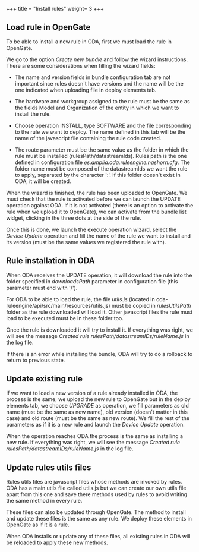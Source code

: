+++
title = "Install rules"
weight= 3
+++

## Load rule in OpenGate

To be able to install a new rule in ODA, first we must load the rule in OpenGate.

We go to the option *Create new bundle* and follow the wizard instructions. There are some considerations when filling the wizard fields:

* The name and version fields in bundle configuration tab are not important since rules doesn't have versions and the name will be the one indicated when uploading file in deploy elements tab.

* The hardware and workgroup assigned to the rule must be the same as the fields Model and Organization of the entity in which we want to install the rule.

* Choose operation INSTALL, type SOFTWARE and the file corresponding to the rule we want to deploy. The name defined in this tab will be the name of the javascript file containing the rule code created.

* The route parameter must be the same value as the folder in which the rule must be installed (rulesPath/datastreamIds). Rules path is the one defined in configuration file *es.amplia.oda.ruleengine.nashorn.cfg*.
The folder name must be composed of the datastreamIds we want the rule to apply, separated by the character ':'.
If this folder doesn't exist in ODA, it will be created.

When the wizard is finished, the rule has been uploaded to OpenGate. We must check that the rule is activated before we can launch the UPDATE operation against ODA. If it is not activated (there is an option to activate the rule when we upload it to OpenGate), we can activate from the bundle list widget, clicking in the three dots at the side of the rule.

Once this is done, we launch the execute operation wizard, select the *Device Update* operation and fill the name of the rule we want to install and its version (must be the same values we registered the rule with).

## Rule installation in ODA

When ODA receives the UPDATE operation, it will download the rule into the folder specified in *downloadsPath* parameter in configuration file (this parameter must end with '/').

For ODA to be able to load the rule, the file *utils.js* (located in oda-ruleengine/api/src/main/resources/utils.js) must be copied in *rulesUtilsPath* folder as the rule downloaded will load it. Other javascript files the rule must load to be executed must be in these folder too.

Once the rule is downloaded it will try to install it. If everything was right, we will see the message *Created rule rulesPath/datastreamIDs/ruleName.js* in the log file.

If there is an error while installing the bundle, ODA will try to do a rollback to return to previous state.

## Update existing rule

If we want to load a new version of a rule already installed in ODA, the process is the same, we upload the new rule to OpenGate but in the deploy elements tab, we choose *UPGRADE* as operation, we fill parameters as old name (must be the same as new name), old version (doesn't matter in this case) and old route (must be the same as new route). We fill the rest of the parameters as if it is a new rule and launch the *Device Update* operation.

When the operation reaches ODA the process is the same as installing a new rule. If everything was right, we will see the message *Created rule rulesPath/datastreamIDs/ruleName.js* in the log file.

## Update rules utils files

Rules utils files are javascript files whose methods are invoked by rules.
ODA has a main utils file called utils.js but we can create our own utils file apart from this one and save there methods used by rules to avoid writing the same method in every rule.

These files can also be updated through OpenGate. The method to install and update these files is the same as any rule. We deploy these elements in OpenGate as if it is a rule.

When ODA installs or update any of these files, all existing rules in ODA will be reloaded to apply these new methods.
